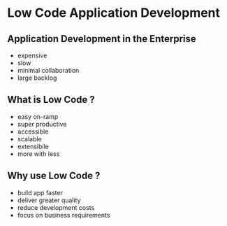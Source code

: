 # Low Code Application Development

## Application Development in the Enterprise
- expensive
- slow
- minimal collaboration
- large backlog

## What is Low Code ?
- easy on-ramp
- super productive
- accessible
- scalable
- extensibile
- more with less

## Why use Low Code ?
- build app faster
- deliver greater quality
- reduce development costs
- focus on business requirements